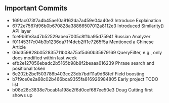 ## Important Commits
* 169fac073f7a4b45ae10a9162da7a459e04a40e3 Introduce Explaination
* 6772e7567d96b0b670828a38866507012a8112e3 Introduced Similarity() API layer
* fce9b6fe3a47b52529abea7005c8f1ba95d7594f Russian Analyzer
* f01145317c04b3b1236da71f4deb2ff1e7265f5a Mentioned a Chinese Article
* 06d359828b052835711b08a75af5d60b35979169 QueryFilter, e.g., only docs modified within last week
* efb2e127056ebadc2b5165b98b8f2beaaa616239 Phrase search and positional token
* 6e202b2be1503786b403cc23db7bdf11a9d68fef Field boosting
* b7f9ce0e2a68c02b466bca9355fa816926984805 Early project TODO list
* b08e28c3838e7bcab1a198e2f6d0cef687ee50e3 Doug Cutting first shows up
